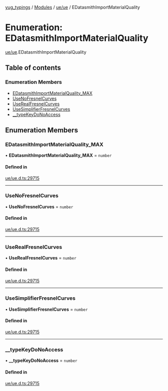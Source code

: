[yug_typings](../README.md) / [Modules](../modules.md) / [ue/ue](../modules/ue_ue.md) / EDatasmithImportMaterialQuality

# Enumeration: EDatasmithImportMaterialQuality

[ue/ue](../modules/ue_ue.md).EDatasmithImportMaterialQuality

## Table of contents

### Enumeration Members

- [EDatasmithImportMaterialQuality\_MAX](ue_ue.EDatasmithImportMaterialQuality.md#edatasmithimportmaterialquality_max)
- [UseNoFresnelCurves](ue_ue.EDatasmithImportMaterialQuality.md#usenofresnelcurves)
- [UseRealFresnelCurves](ue_ue.EDatasmithImportMaterialQuality.md#userealfresnelcurves)
- [UseSimplifierFresnelCurves](ue_ue.EDatasmithImportMaterialQuality.md#usesimplifierfresnelcurves)
- [\_\_typeKeyDoNoAccess](ue_ue.EDatasmithImportMaterialQuality.md#__typekeydonoaccess)

## Enumeration Members

### EDatasmithImportMaterialQuality\_MAX

• **EDatasmithImportMaterialQuality\_MAX** = `number`

#### Defined in

[ue/ue.d.ts:29715](https://github.com/YugMetaverse/yug_typings/blob/25cad34/ue/ue.d.ts#L29715)

___

### UseNoFresnelCurves

• **UseNoFresnelCurves** = `number`

#### Defined in

[ue/ue.d.ts:29715](https://github.com/YugMetaverse/yug_typings/blob/25cad34/ue/ue.d.ts#L29715)

___

### UseRealFresnelCurves

• **UseRealFresnelCurves** = `number`

#### Defined in

[ue/ue.d.ts:29715](https://github.com/YugMetaverse/yug_typings/blob/25cad34/ue/ue.d.ts#L29715)

___

### UseSimplifierFresnelCurves

• **UseSimplifierFresnelCurves** = `number`

#### Defined in

[ue/ue.d.ts:29715](https://github.com/YugMetaverse/yug_typings/blob/25cad34/ue/ue.d.ts#L29715)

___

### \_\_typeKeyDoNoAccess

• **\_\_typeKeyDoNoAccess** = `number`

#### Defined in

[ue/ue.d.ts:29715](https://github.com/YugMetaverse/yug_typings/blob/25cad34/ue/ue.d.ts#L29715)

